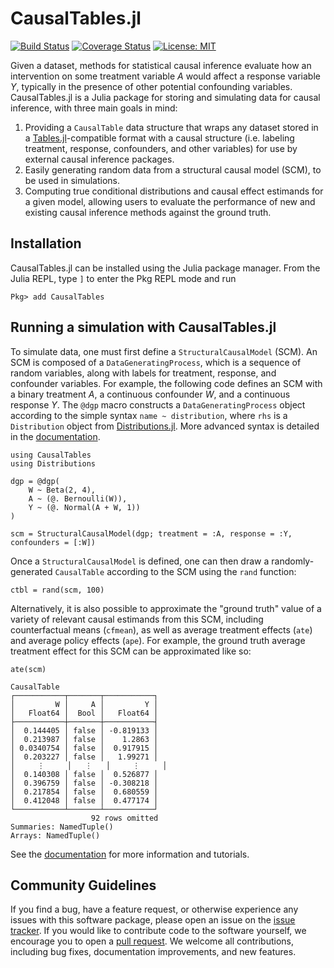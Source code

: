 # CausalTables.jl

[![Build Status](https://github.com/salbalkus/CausalTables.jl/actions/workflows/CI.yml/badge.svg?branch=main)](https://github.com/salbalkus/CausalTables.jl/actions/workflows/CI.yml?query=branch%3Amain)
[![Coverage Status](https://coveralls.io/repos/github/salbalkus/CausalTables.jl/badge.svg?branch=main)](https://coveralls.io/github/salbalkus/CausalTables.jl?branch=main)
[![License: MIT](https://img.shields.io/badge/License-MIT-yellow.svg)](https://opensource.org/licenses/MIT)

Given a dataset, methods for statistical causal inference evaluate how an intervention on some treatment variable $A$ would affect a response variable $Y$, typically in the presence of other potential confounding variables. CausalTables.jl is a Julia package for storing and simulating data for causal inference, with three main goals in mind:

1. Providing a `CausalTable` data structure that wraps any dataset stored in a [Tables.jl](https://tables.juliadata.org/stable/)-compatible format with a causal structure (i.e. labeling treatment, response, confounders, and other variables) for use by external causal inference packages.
2. Easily generating random data from a structural causal model (SCM), to be used in simulations.
3. Computing true conditional distributions and causal effect estimands for a given model, allowing users to evaluate the performance of new and existing causal inference methods against the ground truth.



## Installation
CausalTables.jl can be installed using the Julia package manager. From the Julia REPL, type `]` to enter the Pkg REPL mode and run

```
Pkg> add CausalTables
```

## Running a simulation with CausalTables.jl
To simulate data, one must first define a `StructuralCausalModel` (SCM). An SCM is composed of a `DataGeneratingProcess`, which is a sequence of random variables, along with labels for treatment, response, and confounder variables. For example, the following code defines an SCM with a binary treatment $A$, a continuous confounder $W$, and a continuous response $Y$. The `@dgp` macro constructs a `DataGeneratingProcess` object according to the simple syntax `name ~ distribution`, where `rhs` is a `Distribution` object from [Distributions.jl](https://juliastats.org/Distributions.jl/stable/). More advanced syntax is detailed in the [documentation](https://salbalkus.github.io/CausalTables.jl/dev/).

```
using CausalTables
using Distributions

dgp = @dgp(
    W ~ Beta(2, 4),
    A ~ (@. Bernoulli(W)),
    Y ~ (@. Normal(A + W, 1))
)

scm = StructuralCausalModel(dgp; treatment = :A, response = :Y, confounders = [:W])
```

Once a `StructuralCausalModel` is defined, one can then draw a randomly-generated `CausalTable` according to the SCM using the `rand` function:

```
ctbl = rand(scm, 100)
```

Alternatively, it is also possible to approximate the "ground truth" value of a variety of relevant causal estimands from this SCM, including counterfactual means (`cfmean`), as well as average treatment effects (`ate`) and average policy effects (`ape`). For example, the ground truth average treatment effect for this SCM can be approximated like so:

```
ate(scm)

CausalTable
┌───────────┬───────┬───────────┐
│         W │     A │         Y │
│   Float64 │  Bool │   Float64 │
├───────────┼───────┼───────────┤
│  0.144405 │ false │ -0.819133 │
│  0.213987 │ false │    1.2863 │
│ 0.0340754 │ false │  0.917915 │
│  0.203227 │ false │   1.99271 │
│     ⋮     │   ⋮   │     ⋮     │
│  0.140308 │ false │  0.526877 │
│  0.396759 │ false │ -0.308218 │
│  0.217854 │ false │  0.680559 │
│  0.412048 │ false │  0.477174 │
└───────────┴───────┴───────────┘
                  92 rows omitted
Summaries: NamedTuple()
Arrays: NamedTuple()
```

See the [documentation](https://salbalkus.github.io/CausalTables.jl/dev/) for more information and tutorials. 

## Community Guidelines

If you find a bug, have a feature request, or otherwise experience any issues with this software package, please open an issue on the [issue tracker](https://github.com/salbalkus/CausalTables.jl/issues). If you would like to contribute code to the software yourself, we encourage you to open a [pull request](https://github.com/salbalkus/CausalTables.jl/pulls). We welcome all contributions, including bug fixes, documentation improvements, and new features.




